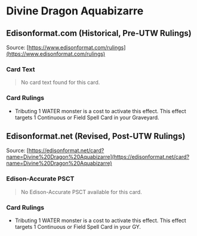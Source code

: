 # Divine Dragon Aquabizarre

## Edisonformat.com (Historical, Pre-UTW Rulings)

Source: [https://www.edisonformat.com/rulings](https://www.edisonformat.com/rulings)

### Card Text

> No card text found for this card.

### Card Rulings

*   Tributing 1 WATER monster is a cost to activate this effect. This effect targets 1 Continuous or Field Spell Card in your Graveyard.

## Edisonformat.net (Revised, Post-UTW Rulings)

Source: [https://edisonformat.net/card?name=Divine%20Dragon%20Aquabizarre](https://edisonformat.net/card?name=Divine%20Dragon%20Aquabizarre)

### Edison-Accurate PSCT

> No Edison-Accurate PSCT available for this card.

### Card Rulings

*   Tributing 1 WATER monster is a cost to activate this effect. This effect targets 1 Continuous or Field Spell Card in your GY.
            